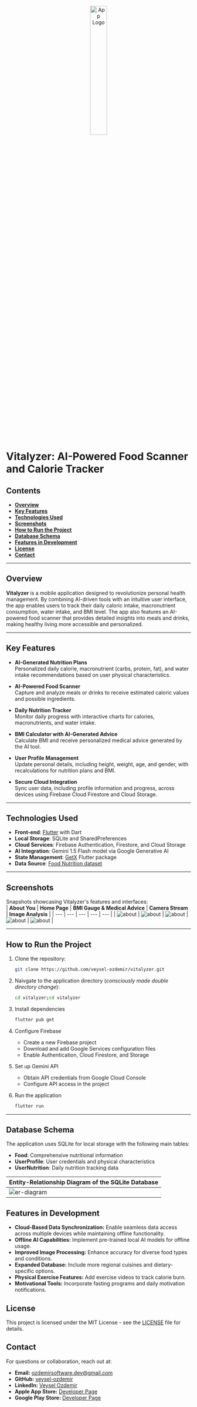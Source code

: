 <p align="center">
  <img src="images/app-logo.png" alt="App Logo" width="30%">
</p>

# Vitalyzer: AI-Powered Food Scanner and Calorie Tracker

## Contents
- [**Overview**](#Overview)
- [**Key Features**](#Key-Features)
- [**Technologies Used**](#Technologies-Used)
- [**Screenshots**](#Screenshots)
- [**How to Run the Project**](#How-to-Run-the-Project)
- [**Database Schema**](#Database-Schema)
- [**Features in Development**](#Features-in-Development)
- [**License**](#License)
- [**Contact**](#Contact)

---

## Overview

**Vitalyzer** is a mobile application designed to revolutionize personal health management. By combining AI-driven tools with an intuitive user interface, the app enables users to track their daily caloric intake, macronutrient consumption, water intake, and BMI level. The app also features an AI-powered food scanner that provides detailed insights into meals and drinks, making healthy living more accessible and personalized.

---

## Key Features

- **AI-Generated Nutrition Plans**  
  Personalized daily calorie, macronutrient (carbs, protein, fat), and water intake recommendations based on user physical characteristics.

- **AI-Powered Food Scanner**  
  Capture and analyze meals or drinks to receive estimated caloric values and possible ingredients.

- **Daily Nutrition Tracker**  
  Monitor daily progress with interactive charts for calories, macronutrients, and water intake.

- **BMI Calculator with AI-Generated Advice**  
  Calculate BMI and receive personalized medical advice generated by the AI tool.

- **User Profile Management**  
  Update personal details, including height, weight, age, and gender, with recalculations for nutrition plans and BMI.

- **Secure Cloud Integration**  
  Sync user data, including profile information and progress, across devices using Firebase Cloud Firestore and Cloud Storage.

---

## Technologies Used

- **Front-end**: [Flutter](https://flutter.dev/) with Dart  
- **Local Storage**: SQLite and SharedPreferences  
- **Cloud Services**: Firebase Authentication, Firestore, and Cloud Storage  
- **AI Integration**: Gemini 1.5 Flash model via Google Generative AI  
- **State Management**: [GetX](https://pub.dev/packages/get) Flutter package  
- **Data Source**: [Food Nutrition dataset](https://www.kaggle.com/datasets/utsavdey1410/food-nutrition-dataset)

---

## Screenshots

Snapshots showcasing Vitalyzer's features and interfaces:  
| **About You** | **Home Page** | **BMI Gauge & Medical Advice** | **Camera Stream** | **Image Analysis** |
| --- | --- | --- | --- | --- |
| ![about](images/about.PNG) | ![about](images/home.PNG) | ![about](images/bmi.PNG) | ![about](images/camera.PNG) | ![about](images/analysis.PNG) |

---

## How to Run the Project

1. Clone the repository:
   ```bash
   git clone https://github.com/veysel-ozdemir/vitalyzer.git
   ```

2. Naivgate to the application directory (*consciously made double directory change*):
   ```bash
   cd vitalyzer;cd vitalyzer
   ```

3. Install dependencies
    ```bash
    flutter pub get
    ```

4. Configure Firebase

    - Create a new Firebase project
    - Download and add Google Services configuration files
    - Enable Authentication, Cloud Firestore, and Storage

5. Set up Gemini API

    - Obtain API credentials from Google Cloud Console
    - Configure API access in the project

6. Run the application

    ```bash
    flutter run
    ```

---

## Database Schema

The application uses SQLite for local storage with the following main tables:

- **Food**: Comprehensive nutritional information
- **UserProfile**: User credentials and physical characteristics
- **UserNutrition**: Daily nutrition tracking data

| **Entity-Relationship Diagram of the SQLite Database** |
| --- |
| ![er-diagram](images/er-diagram.png) |

## Features in Development

- **Cloud-Based Data Synchronization:** Enable seamless data access across multiple devices while maintaining offline functionality.
- **Offline AI Capabilities:** Implement pre-trained local AI models for offline usage.
- **Improved Image Processing:** Enhance accuracy for diverse food types and conditions.
- **Expanded Database:** Include more regional cuisines and dietary-specific options.
- **Physical Exercise Features:** Add exercise videos to track calorie burn.
- **Motivational Tools:** Incorporate fasting programs and daily motivation notifications.

## License

This project is licensed under the MIT License - see the [LICENSE](LICENSE) file for details.

## Contact
For questions or collaboration, reach out at:
- **Email:** ozdemirsoftware.dev@gmail.com
- **GitHub:** [veysel-ozdemir](https://github.com/veysel-ozdemir/)
- **LinkedIn:** [Veysel Ozdemir](https://www.linkedin.com/in/ozdemir-veysel/)
- **Apple App Store:** [Developer Page](https://apps.apple.com/de/developer/veysel-ozdemir/id1791593374)
- **Google Play Store:** [Developer Page](https://play.google.com/store/apps/dev?id=7737397220295288084&pli=1)
